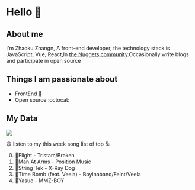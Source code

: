 # Hello 👋

## About me

I'm Zhaoku Zhangn, A front-end developer, the technology stack is JavaScript, Vue, React,In [the Nuggets community](https://juejin.cn/user/2999123452110574).Occasionally write blogs and participate in open source 

## Things I am passionate about

- FrontEnd :robot:
- Open source :octocat:

## My Data
<img src="https://github-readme-stats.vercel.app/api/top-langs/?username=Husky-Yellow" />

😄 listen to my this week song list of top 5:

0. 🌈Flight - Tristam/Braken
1. 🌈Man At Arms - Position Music
2. 🌈String Tek - X-Ray Dog
3. 🌈Time Bomb (feat. Veela) - Boyinaband/Feint/Veela
4. 🌈Yasuo - MMZ-BOY

